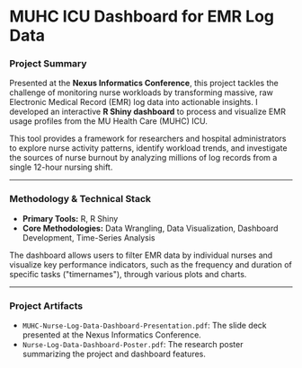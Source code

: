 # MUHC ICU Dashboard for EMR Log Data

### Project Summary

Presented at the **Nexus Informatics Conference**, this project tackles the challenge of monitoring nurse workloads by transforming massive, raw Electronic Medical Record (EMR) log data into actionable insights. I developed an interactive **R Shiny dashboard** to process and visualize EMR usage profiles from the MU Health Care (MUHC) ICU.

This tool provides a framework for researchers and hospital administrators to explore nurse activity patterns, identify workload trends, and investigate the sources of nurse burnout by analyzing millions of log records from a single 12-hour nursing shift.

---

### Methodology & Technical Stack

* **Primary Tools:** R, R Shiny
* **Core Methodologies:** Data Wrangling, Data Visualization, Dashboard Development, Time-Series Analysis

The dashboard allows users to filter EMR data by individual nurses and visualize key performance indicators, such as the frequency and duration of specific tasks ("timernames"), through various plots and charts.

---

### Project Artifacts

* `MUHC-Nurse-Log-Data-Dashboard-Presentation.pdf`: The slide deck presented at the Nexus Informatics Conference.
* `Nurse-Log-Data-Dashboard-Poster.pdf`: The research poster summarizing the project and dashboard features.